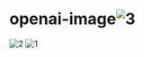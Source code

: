 # openai-image![3](https://user-images.githubusercontent.com/90252471/219284231-1fa5441e-a405-4d15-847a-aacd6f2d2e37.PNG)
![2](https://user-images.githubusercontent.com/90252471/219284301-44396f81-ef84-4162-af2b-9b7595b7d78d.PNG)
![1](https://user-images.githubusercontent.com/90252471/219284321-cd6794e1-9848-42e2-8e43-db9d93f95710.PNG)
